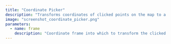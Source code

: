 ```yaml
---
title: "Coordinate Picker"
description: "Transforms coordinates of clicked points on the map to a specified frame. The most recent coordinate is placed on the clipboard, and a list of coordinates is displayed in the GUI."
image: "screenshot_coordinate_picker.png"
parameters:
  - name: frame
    description: "Coordinate frame into which to transform the clicked point"
---
```

